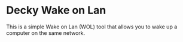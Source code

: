 # Decky Wake on Lan

This is a simple Wake on Lan (WOL) tool that allows you to wake up a computer on the same network.